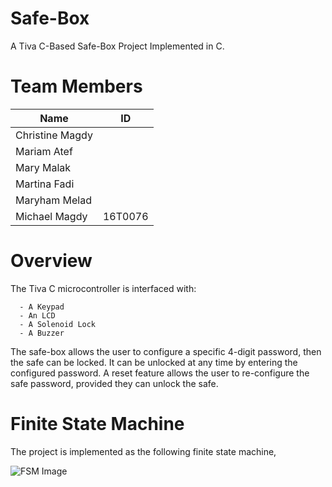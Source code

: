 # Safe-Box
A Tiva C-Based Safe-Box Project Implemented in C.

# Team Members

Name | ID
------------ | -------------
Christine Magdy | 
Mariam Atef | 
Mary Malak | 
Martina Fadi |
Maryham Melad | 
Michael Magdy | 16T0076


# Overview
The Tiva C microcontroller is interfaced with:
      
      - A Keypad
      - An LCD
      - A Solenoid Lock
      - A Buzzer

The safe-box allows the user to configure a specific 4-digit password, then the safe can be locked. It can be unlocked at any time by entering the configured password. A reset feature allows the user to re-configure the safe password, provided they can unlock the safe.

# Finite State Machine
The project is implemented as the following finite state machine,

![FSM Image](https://github.com/Michael-M-Mike/Tiva-C-Safe-Box/blob/master/state%20machine.png)
